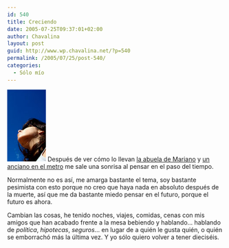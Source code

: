 ```yaml
---
id: 540
title: Creciendo
date: 2005-07-25T09:37:01+02:00
author: Chavalina
layout: post
guid: http://www.wp.chavalina.net/?p=540
permalink: /2005/07/25/post-540/
categories:
  - Sólo mío
---
```

<img class="imgizqda" src="/imagenes/fotos/cielo-abril.jpg" alt="El cielo despejado de hace unos meses... el tiempo pasa rápido" /> Después de ver cómo lo llevan <a href="http://www.uberbin.net/archivos/rants/mi-abuela.php" target="_blank">la abuela de Mariano</a> y <a href="http://www.sdelmont.com/diario/2005/06/21-la_lupa.html" target="_blank">un anciano en el metro</a> me sale una sonrisa al pensar en el paso del tiempo.

Normalmente no es as&iacute;, me amarga bastante el tema, soy bastante pesimista con esto porque no creo que haya nada en absoluto después de la muerte, as&iacute; que me da bastante miedo pensar en el futuro, porque el futuro es ahora.

Cambian las cosas, he tenido noches, viajes, comidas, cenas con mis amigos que han acabado frente a la mesa bebiendo y hablando… hablando de _pol&iacute;tica_, _hipotecas_, _seguros_… en lugar de a quién le gusta quién, o quién se emborrachó más la &uacute;ltima vez. Y yo sólo quiero volver a tener dieciséis.
